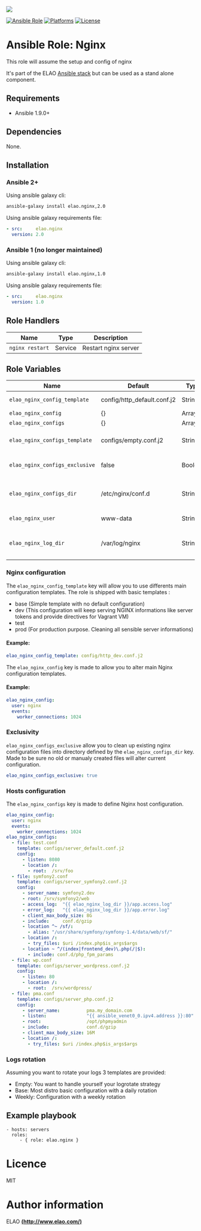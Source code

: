 <img src="http://www.elao.com/images/corpo/logo_red_small.png"/>

[![Ansible Role](https://img.shields.io/ansible/role/5559.svg?style=plastic)](https://galaxy.ansible.com/list#/roles/5559) [![Platforms](https://img.shields.io/badge/platforms-debian-lightgrey.svg?style=plastic)](#) [![License](http://img.shields.io/:license-mit-lightgrey.svg?style=plastic)](#)

# Ansible Role: Nginx

This role will assume the setup and config of nginx

It's part of the ELAO <a href="http://www.manalas.com" target="_blank">Ansible stack</a> but can be used as a stand alone component.

## Requirements

- Ansible 1.9.0+

## Dependencies

None.

## Installation

### Ansible 2+

Using ansible galaxy cli:

```bash
ansible-galaxy install elao.nginx,2.0
```

Using ansible galaxy requirements file:

```yaml
- src:     elao.nginx
  version: 2.0
```

### Ansible 1 (no longer maintained)

Using ansible galaxy cli:

```bash
ansible-galaxy install elao.nginx,1.0
```

Using ansible galaxy requirements file:

```yaml
- src:     elao.nginx
  version: 1.0
```

## Role Handlers

| Name            | Type    | Description          |
| --------------- | ------- | -------------------- |
| `nginx restart` | Service | Restart nginx server |

## Role Variables

| Name                            | Default                     | Type    | Description                                 |
| ------------------------------- | --------------------------- | ------- | ------------------------------------------- |
| `elao_nginx_config_template`    | config/http_default.conf.j2 | String  | Main config template                        |
| `elao_nginx_config`             | {}                          | Array   | Main config                                 |
| `elao_nginx_configs`            | {}                          | Array   | Configs                                     |
| `elao_nginx_configs_template`   | configs/empty.conf.j2       | String  | Template to use to define a host            |
| `elao_nginx_configs_exclusive`  | false                       | Boolean | Exclusion of existings files                |
| `elao_nginx_configs_dir`        | /etc/nginx/conf.d           | String  | Path to the main configuration directory    |
| `elao_nginx_user`               | www-data                    | String  | User running nginx                          |
| `elao_nginx_log_dir`            | /var/log/nginx              | String  | Directory where Nginx will store is logs    |


### Nginx configuration

The `elao_nginx_config_template` key will allow you to use differents main configuration templates. The role is shipped with basic templates :

- base (Simple template with no default configuration)
- dev (This configuration will keep serving NGINX informations like server tokens and provide directives for Vagrant VM)
- test
- prod (For production purpose. Cleaning all sensible server informations)

#### Example:
```yaml
elao_nginx_config_template: config/http_dev.conf.j2
```

The `elao_nginx_config` key is made to allow you to alter main Nginx configuration templates.

#### Example:

```yaml
elao_nginx_config:
  user: nginx
  events:
    worker_connections: 1024
```

### Exclusivity

`elao_nginx_configs_exclusive` allow you to clean up existing nginx configuration files into directory defined by the `elao_nginx_configs_dir` key. Made to be sure no old or manualy created files will alter current configuration.

```yaml
elao_nginx_configs_exclusive: true
```

### Hosts configuration

The `elao_nginx_configs` key is made to define Nginx host configuration.

```yaml
elao_nginx_config:
  user: nginx
  events:
    worker_connections: 1024
elao_nginx_configs:
  - file: test.conf
    template: configs/server_default.conf.j2
    config:
      - listen: 8080
      - location /:
        - root:  /srv/foo
  - file: symfony2.conf
    template: configs/server_symfony2.conf.j2
    config:
      - server_name: symfony2.dev
      - root: /srv/symfony2/web
      - access_log:  "{{ elao_nginx_log_dir }}/app.access.log"
      - error_log:   "{{ elao_nginx_log_dir }}/app.error.log"
      - client_max_body_size: 8G
      - include:     conf.d/gzip
      - location ^~ /sf/:
        - alias: "/usr/share/symfony/symfony-1.4/data/web/sf/"
      - location /:
        - try_files: $uri /index.php$is_args$args
      - location ~ ^/(index|frontend_dev)\.php(/|$):
        - include: conf.d/php_fpm_params
  - file: wp.conf
    template: configs/server_wordpress.conf.j2
    config:
      - listen: 80
      - location /:
        - root:  /srv/wordpress/
  - file: pma.conf
    template: configs/server_php.conf.j2
    config:
      - server_name:          pma.my_domain.com
      - listen:               "{{ ansible_venet0_0.ipv4.address }}:80"
      - root:                 /opt/phpmyadmin
      - include:              conf.d/gzip
      - client_max_body_size: 16M
      - location /:
        - try_files: $uri /index.php$is_args$args
```

### Logs rotation

Assuming you want to rotate your logs 3 templates are provided:

- Empty:  You want to handle yourself your logrotate strategy
- Base:   Most distro basic configuration with a daily rotation
- Weekly: Configuration with a weekly rotation

## Example playbook

    - hosts: servers
      roles:
         - { role: elao.nginx }

# Licence

MIT

# Author information

ELAO [**(http://www.elao.com/)**](http://www.elao.com)
